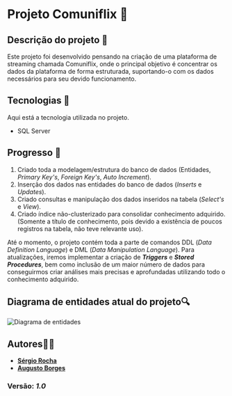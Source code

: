 # Projeto Comuniflix 🎥

## Descrição do projeto 📝
Este projeto foi desenvolvido pensando na criação de uma plataforma de streaming chamada Comuniflix, onde o principal objetivo é concentrar os dados da plataforma de forma estruturada, suportando-o com os dados necessários para seu devido funcionamento.

## Tecnologias  📌
Aqui está a tecnologia utilizada no projeto.
* SQL Server

## Progresso 🚀
1. Criado toda a modelagem/estrutura do banco de dados (Entidades, *Primary Key's*, *Foreign Key's*, *Auto Increment*).
2. Inserção dos dados nas entidades do banco de dados (*Inserts* e *Updates*).
3. Criado consultas e manipulação dos dados inseridos na tabela (*Select's* e *View*).
4. Criado índice não-clusterizado para consolidar conhecimento adquirido. (Somente a título de conhecimento, pois devido a existência de poucos registros na tabela, não teve relevante uso).

Até o momento, o projeto contém toda a parte de comandos DDL (*Data Definition Language*) e DML (*Data Manipulation Language*). Para atualizações, iremos implementar a criação de ***Triggers*** e ***Stored Procedures***, bem como inclusão de um maior número de dados para conseguirmos criar análises mais precisas e aprofundadas utilizando todo o conhecimento adquirido.

## Diagrama de entidades atual do projeto🔍
![Diagrama de entidades](https://github.com/sergio-rocha1/comuniflix-sql/blob/master/images/diagrama-png.png)

## Autores👨‍💻
* [**Sérgio Rocha**](https://github.com/sergio-rocha1)
* [**Augusto Borges**](https://github.com/gusteborges) 

### Versão: *1.0*
